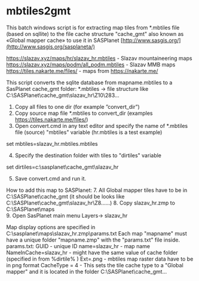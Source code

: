 # mbtiles2gmt
This batch windows script is for extracting map tiles from *.mbtiles file (based on sqllite) to the file cache structure "cache_gmt" also known as «Global mapper cache» to use it in SASPlanet [http://www.sasgis.org/](http://www.sasgis.org/sasplaneta/)

https://slazav.xyz/maps/hr/slazav_hr.mbtiles - Slazav mountaineering maps 
https://slazav.xyz/maps/podm/all_podm.mbtiles - Slazav MMB maps
https://tiles.nakarte.me/files/ - maps from https://nakarte.me/

This script converts the sqlite database from mapname.mbtiles to a SasPlanet cache_gmt folder:
*.mbtiles -> file structure like C:\SASPlanet\cache_gmt\slazav_hr\Z10\283\...

1. Copy all files to one dir (for example ”convert_dir”)
2. Copy source map file *.mbtiles to convert_dir   (examples https://tiles.nakarte.me/files/)
3. Open convert.cmd in any text editor and specify the name of *.mbtiles file (source) "mbtiles" variable (hr.mbtiles is a test example)  

set mbtiles=slazav_hr.mbtiles.mbtiles

4. Specify the destination folder with tiles to "dirtiles" variable  

set dirtiles=c:\sasplanet\cache_gmt\slazav_hr

5. Save convert.cmd and run it.

How to add this map to SASPlanet:
7. All Global mapper tiles have to be in C:\SASPlanet\cache_gmt   (it should be looks like C:\SASPlanet\cache_gmt\slazav_hr\Z8\......)
8. Copy slazav_hr.zmp to  C:\SASPlanet\maps\
9. Open SasPlanet main menu Layers-> slazav_hr

Map display options are specified in C:\sasplanet\maps\slazav_hr.zmp\params.txt
Each map "mapname" must have a unique folder "mapname.zmp" with the "params.txt" file inside. 
params.txt:
GUID - unique ID
name=slazav_hr - map name
NameInCache=slazav_hr  -  might have the same value of cache folder (specified in from %dirtile% )
Ext=.png  - mbtiles map raster data have to be in png format 
CacheType = 4 - This sets the tile cache type to a "Global mapper" and it is located in the folder C:\SASPlanet\cache_gmt\...
